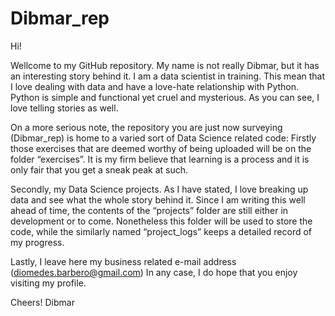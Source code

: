 # Dibmar_rep

Hi!

Wellcome to my GitHub repository. My name is not really Dibmar, but  it has an interesting story behind it. I am a data scientist in training. This mean that I love dealing with data and have a love-hate relationship with Python. Python is simple and functional yet cruel and mysterious. As you can see, I love telling stories as well.

On a more serious note, the repository you are just now surveying (Dibmar_rep) is home to a varied sort of Data Science related code:
Firstly those exercises that are deemed worthy of being uploaded will be on the folder “exercises”. It is my firm believe that learning is a process and it is only fair that you get a sneak peak at such.

Secondly, my Data Science projects. As I have stated, I love breaking up data and see what the whole story behind it. Since I am writing this well ahead of time, the contents of the “projects” folder are still either in development or to come. Nonetheless this folder will be used to store the code, while the similarly named “project_logs” keeps a detailed record of my progress.

Lastly, I leave here my business related e-mail address (diomedes.barbero@gmail.com) In any case, I do hope that you enjoy visiting my profile.


Cheers!
Dibmar


